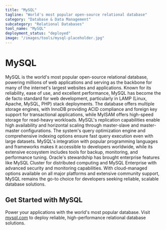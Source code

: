 ```yaml
---
title: "MySQL"
tagline: "World's most popular open-source relational database"
category: "Database & Data Management"
subcategory: "Relational Databases"
tool_name: "MySQL"
deployment_status: "deployed"
image: "/images/tools/mysql-placeholder.jpg"
---
```


# MySQL

MySQL is the world's most popular open-source relational database, powering millions of web applications and serving as the backbone for many of the internet's largest websites and applications. Known for its reliability, ease of use, and excellent performance, MySQL has become the de facto standard for web development, particularly in LAMP (Linux, Apache, MySQL, PHP) stack deployments. The database offers multiple storage engines, with InnoDB providing ACID compliance and foreign key support for transactional applications, while MyISAM offers high-speed storage for read-heavy workloads. MySQL's replication capabilities enable high availability and horizontal scaling through master-slave and master-master configurations. The system's query optimization engine and comprehensive indexing options ensure fast query execution even with large datasets. MySQL's integration with popular programming languages and frameworks makes it accessible to developers worldwide, while its extensive ecosystem includes tools for backup, monitoring, and performance tuning. Oracle's stewardship has brought enterprise features like MySQL Cluster for distributed computing and MySQL Enterprise with advanced security and monitoring capabilities. With cloud-managed options available on all major platforms and extensive community support, MySQL remains the go-to choice for developers seeking reliable, scalable database solutions.

## Get Started with MySQL

Power your applications with the world's most popular database. Visit [mysql.com](https://www.mysql.com) to deploy reliable, high-performance relational database solutions.
